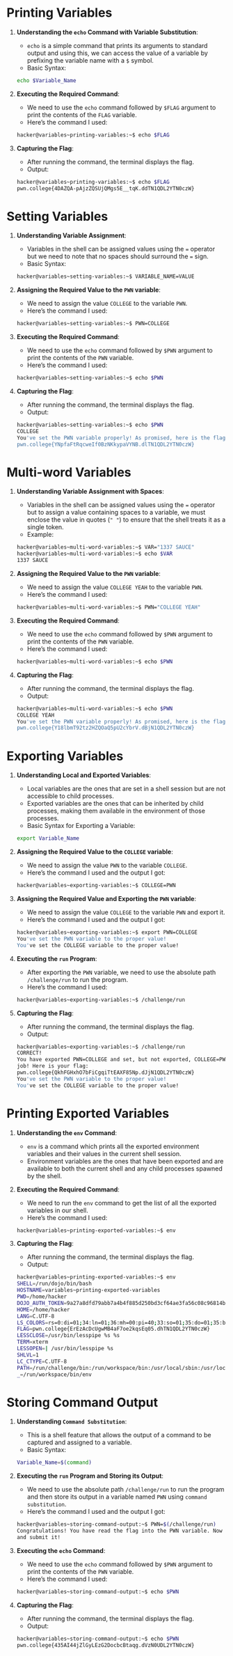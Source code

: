 # Printing Variables

1. **Understanding the `echo` Command with Variable Substitution**:
    - `echo` is a simple command that prints its arguments to standard output and using this, we can access the value of a variable by prefixing the variable name with a `$` symbol.
    - Basic Syntax:
    ```bash
    echo $Variable_Name
    ```

2. **Executing the Required Command**:
    - We need to use the `echo` command followed by `$FLAG` argument to print the contents of the `FLAG` variable.
    - Here’s the command I used:
    ```bash
    hacker@variables~printing-variables:~$ echo $FLAG
    ```

3. **Capturing the Flag**:
    - After running the command, the terminal displays the flag.
    - Output:
    ```bash
    hacker@variables~printing-variables:~$ echo $FLAG
    pwn.college{4DAZQA-pAjzZQSUjQMgs5E__tqK.ddTN1QDL2YTN0czW}
    ```

# Setting Variables

1. **Understanding Variable Assignment**:
    - Variables in the shell can be assigned values using the `=` operator but we need to note that no spaces should surround the `=` sign.
    - Basic Syntax:
    ```bash
    hacker@variables~setting-variables:~$ VARIABLE_NAME=VALUE
    ```

2. **Assigning the Required Value to the `PWN` variable**:
    - We need to assign the value `COLLEGE` to the variable `PWN`.
    - Here’s the command I used:
    ```bash
    hacker@variables~setting-variables:~$ PWN=COLLEGE
    ```

3. **Executing the Required Command**:
    - We need to use the `echo` command followed by `$PWN` argument to print the contents of the `PWN` variable.
    - Here’s the command I used:
    ```bash
    hacker@variables~setting-variables:~$ echo $PWN
    ```

4. **Capturing the Flag**:
    - After running the command, the terminal displays the flag.
    - Output:
    ```bash
    hacker@variables~setting-variables:~$ echo $PWN
    COLLEGE
    You've set the PWN variable properly! As promised, here is the flag:
    pwn.college{YNpfaFtRqcweIf0BzNKkypaVYNB.dlTN1QDL2YTN0czW}
    ```

# Multi-word Variables

1. **Understanding Variable Assignment with Spaces**:
    - Variables in the shell can be assigned values using the `=` operator but to assign a value containing spaces to a variable, we must enclose the value in quotes (`" "`) to ensure that the shell treats it as a single token.
    - Example:
    ```bash
    hacker@variables~multi-word-variables:~$ VAR="1337 SAUCE"
    hacker@variables~multi-word-variables:~$ echo $VAR
    1337 SAUCE
    ```

2. **Assigning the Required Value to the `PWN` variable**:
    - We need to assign the value `COLLEGE YEAH` to the variable `PWN`.
    - Here’s the command I used:
    ```bash
    hacker@variables~multi-word-variables:~$ PWN="COLLEGE YEAH"
    ```

3. **Executing the Required Command**:
    - We need to use the `echo` command followed by `$PWN` argument to print the contents of the `PWN` variable.
    - Here’s the command I used:
    ```bash
    hacker@variables~multi-word-variables:~$ echo $PWN
    ```

4. **Capturing the Flag**:
    - After running the command, the terminal displays the flag.
    - Output:
    ```bash
    hacker@variables~multi-word-variables:~$ echo $PWN
    COLLEGE YEAH
    You've set the PWN variable properly! As promised, here is the flag:
    pwn.college{Y18lbmT92tz2HZQOaQ5pU2cYbrV.dBjN1QDL2YTN0czW}
    ```

# Exporting Variables

1. **Understanding Local and Exported Variables**:
    - Local variables are the ones that are set in a shell session but are not accessible to child processes.
    - Exported variables are the ones that can be inherited by child processes, making them available in the environment of those processes.
    - Basic Syntax for Exporting a Variable:
    ```bash
    export Variable_Name
    ```

2. **Assigning the Required Value to the `COLLEGE` variable**:
    - We need to assign the value `PWN` to the variable `COLLEGE`.
    - Here’s the command I used and the output I got:
    ```bash
    hacker@variables~exporting-variables:~$ COLLEGE=PWN
    ```

3. **Assigning the Required Value and Exporting the `PWN` variable**:
    - We need to assign the value `COLLEGE` to the variable `PWN` and export it.
    - Here’s the command I used and the output I got:
    ```bash
    hacker@variables~exporting-variables:~$ export PWN=COLLEGE
    You've set the PWN variable to the proper value!
    You've set the COLLEGE variable to the proper value!
    ```

4. **Executing the `run` Program**:
    - After exporting the `PWN` variable, we need to use the absolute path `/challenge/run` to run the program.
    - Here’s the command I used:
    ```bash
    hacker@variables~exporting-variables:~$ /challenge/run
    ```

5. **Capturing the Flag**:
    - After running the command, the terminal displays the flag.
    - Output:
    ```bash
    hacker@variables~exporting-variables:~$ /challenge/run
    CORRECT!
    You have exported PWN=COLLEGE and set, but not exported, COLLEGE=PWN. Great 
    job! Here is your flag:
    pwn.college{QkhFGHxhO7bFiCgqiTtEAXF85Np.dJjN1QDL2YTN0czW}
    You've set the PWN variable to the proper value!
    You've set the COLLEGE variable to the proper value!
    ```

# Printing Exported Variables

1. **Understanding the `env` Command**:
    - `env` is a command which prints all the exported environment variables and their values in the current shell session.
    - Environment variables are the ones that have been exported and are available to both the current shell and any child processes spawned by the shell.

2. **Executing the Required Command**:
    - We need to run the `env` command to get the list of all the exported variables in our shell.
    - Here’s the command I used:
    ```bash
    hacker@variables~printing-exported-variables:~$ env
    ```

3. **Capturing the Flag**:
    - After running the command, the terminal displays the flag.
    - Output:
    ```bash
    hacker@variables~printing-exported-variables:~$ env
    SHELL=/run/dojo/bin/bash
    HOSTNAME=variables~printing-exported-variables
    PWD=/home/hacker
    DOJO_AUTH_TOKEN=9a27a8dfd79abb7a4b4f885d250bd3cf64ae3fa56c08c96814b03db0ba985020
    HOME=/home/hacker
    LANG=C.UTF-8
    LS_COLORS=rs=0:di=01;34:ln=01;36:mh=00:pi=40;33:so=01;35:do=01;35:bd=40;33;01:cd=40;33;01:or=40;31;01:mi=00:su=37;41:sg=30;43:ca=00:tw=30;42:ow=34;42:st=37;44:ex=01;32:*.7z=01;31:*.ace=01;31:*.alz=01;31:*.apk=01;31:*.arc=01;31:*.arj=01;31:*.bz=01;31:*.bz2=01;31:*.cab=01;31:*.cpio=01;31:*.crate=01;31:*.deb=01;31:*.drpm=01;31:*.dwm=01;31:*.dz=01;31:*.ear=01;31:*.egg=01;31:*.esd=01;31:*.gz=01;31:*.jar=01;31:*.lha=01;31:*.lrz=01;31:*.lz=01;31:*.lz4=01;31:*.lzh=01;31:*.lzma=01;31:*.lzo=01;31:*.pyz=01;31:*.rar=01;31:*.rpm=01;31:*.rz=01;31:*.sar=01;31:*.swm=01;31:*.t7z=01;31:*.tar=01;31:*.taz=01;31:*.tbz=01;31:*.tbz2=01;31:*.tgz=01;31:*.tlz=01;31:*.txz=01;31:*.tz=01;31:*.tzo=01;31:*.tzst=01;31:*.udeb=01;31:*.war=01;31:*.whl=01;31:*.wim=01;31:*.xz=01;31:*.z=01;31:*.zip=01;31:*.zoo=01;31:*.zst=01;31:*.avif=01;35:*.jpg=01;35:*.jpeg=01;35:*.mjpg=01;35:*.mjpeg=01;35:*.gif=01;35:*.bmp=01;35:*.pbm=01;35:*.pgm=01;35:*.ppm=01;35:*.tga=01;35:*.xbm=01;35:*.xpm=01;35:*.tif=01;35:*.tiff=01;35:*.png=01;35:*.svg=01;35:*.svgz=01;35:*.mng=01;35:*.pcx=01;35:*.mov=01;35:*.mpg=01;35:*.mpeg=01;35:*.m2v=01;35:*.mkv=01;35:*.webm=01;35:*.webp=01;35:*.ogm=01;35:*.mp4=01;35:*.m4v=01;35:*.mp4v=01;35:*.vob=01;35:*.qt=01;35:*.nuv=01;35:*.wmv=01;35:*.asf=01;35:*.rm=01;35:*.rmvb=01;35:*.flc=01;35:*.avi=01;35:*.fli=01;35:*.flv=01;35:*.gl=01;35:*.dl=01;35:*.xcf=01;35:*.xwd=01;35:*.yuv=01;35:*.cgm=01;35:*.emf=01;35:*.ogv=01;35:*.ogx=01;35:*.aac=00;36:*.au=00;36:*.flac=00;36:*.m4a=00;36:*.mid=00;36:*.midi=00;36:*.mka=00;36:*.mp3=00;36:*.mpc=00;36:*.ogg=00;36:*.ra=00;36:*.wav=00;36:*.oga=00;36:*.opus=00;36:*.spx=00;36:*.xspf=00;36:*~=00;90:*#=00;90:*.bak=00;90:*.crdownload=00;90:*.dpkg-dist=00;90:*.dpkg-new=00;90:*.dpkg-old=00;90:*.dpkg-tmp=00;90:*.old=00;90:*.orig=00;90:*.part=00;90:*.rej=00;90:*.rpmnew=00;90:*.rpmorig=00;90:*.rpmsave=00;90:*.swp=00;90:*.tmp=00;90:*.ucf-dist=00;90:*.ucf-new=00;90:*.ucf-old=00;90:
    FLAG=pwn.college{ErEzAcDcUgwMB4aF7oe2kqsEq05.dhTN1QDL2YTN0czW}
    LESSCLOSE=/usr/bin/lesspipe %s %s
    TERM=xterm
    LESSOPEN=| /usr/bin/lesspipe %s
    SHLVL=1
    LC_CTYPE=C.UTF-8
    PATH=/run/challenge/bin:/run/workspace/bin:/usr/local/sbin:/usr/local/bin:/usr/sbin:/usr/bin:/sbin:/bin
    _=/run/workspace/bin/env
    ```

# Storing Command Output

1. **Understanding `Command Substitution`**:
    - This is a shell feature that allows the output of a command to be captured and assigned to a variable.
     - Basic Syntax:
    ```bash
    Variable_Name=$(command)
    ```

2. **Executing the `run` Program and Storing its Output**:
    - We need to use the absolute path `/challenge/run` to run the program and then store its output in a variable named `PWN` using `command substitution`.
    - Here’s the command I used and the output I got:
    ```bash
    hacker@variables~storing-command-output:~$ PWN=$(/challenge/run)
    Congratulations! You have read the flag into the PWN variable. Now print it out 
    and submit it!
    ```

3. **Executing the `echo` Command**:
    - We need to use the `echo` command followed by `$PWN` argument to print the contents of the `PWN` variable.
    - Here’s the command I used:
    ```bash
    hacker@variables~storing-command-output:~$ echo $PWN
    ```

4. **Capturing the Flag**:
    - After running the command, the terminal displays the flag.
    - Output:
    ```bash
    hacker@variables~storing-command-output:~$ echo $PWN
    pwn.college{435AI44jZlGyLEzG2DocbcBtaqg.dVzN0UDL2YTN0czW}
    ```
